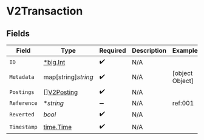# V2Transaction


## Fields

| Field                                           | Type                                            | Required                                        | Description                                     | Example                                         |
| ----------------------------------------------- | ----------------------------------------------- | ----------------------------------------------- | ----------------------------------------------- | ----------------------------------------------- |
| `ID`                                            | [*big.Int](https://pkg.go.dev/math/big#Int)     | :heavy_check_mark:                              | N/A                                             |                                                 |
| `Metadata`                                      | map[string]*string*                             | :heavy_check_mark:                              | N/A                                             | [object Object]                                 |
| `Postings`                                      | [][V2Posting](../../models/shared/v2posting.md) | :heavy_check_mark:                              | N/A                                             |                                                 |
| `Reference`                                     | **string*                                       | :heavy_minus_sign:                              | N/A                                             | ref:001                                         |
| `Reverted`                                      | *bool*                                          | :heavy_check_mark:                              | N/A                                             |                                                 |
| `Timestamp`                                     | [time.Time](https://pkg.go.dev/time#Time)       | :heavy_check_mark:                              | N/A                                             |                                                 |